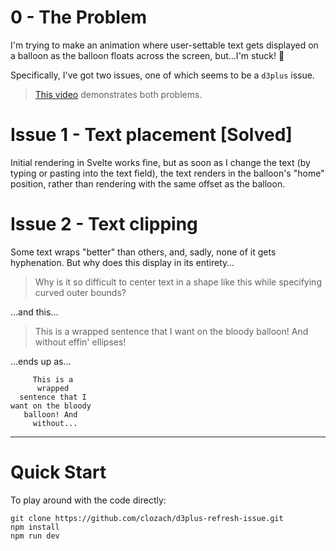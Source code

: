 # 0 - The Problem

I'm trying to make an animation where user-settable text gets displayed on a balloon as the balloon floats across the screen, but…I'm stuck! 🥺

Specifically, I've got two issues, one of which seems to be a `d3plus` issue.

> [This video](https://github.com/clozach/d3plus-refresh-issue/blob/master/d3plus-refresh-issue.mov?raw=true) demonstrates both problems.

# Issue 1 - Text placement [Solved]

Initial rendering in Svelte works fine, but as soon as I change the text (by typing or pasting into the text field), the text renders in the balloon's "home" position, rather than rendering with the same offset as the balloon.

# Issue 2 - Text clipping
Some text wraps "better" than others, and, sadly, none of it gets hyphenation. But why does this display in its entirety…

> Why is it so difficult to center text in a shape like this while specifying curved outer bounds?

…and this…

> This is a wrapped sentence that I want on the bloody balloon! And without effin' ellipses!

…ends up as…

```
     This is a
      wrapped
  sentence that I
want on the bloody
   balloon! And
     without...
```
---

# Quick Start

To play around with the code directly:

```
git clone https://github.com/clozach/d3plus-refresh-issue.git
npm install
npm run dev
```
